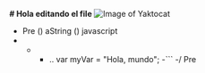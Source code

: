 **# Hola editando el file**
![Image of Yaktocat](https://octodex.github.com/images/yaktocat.png)
- Pre
() aString ()
javascript
- - - ..
var myVar = "Hola, mundo";
-```
-/ Pre
